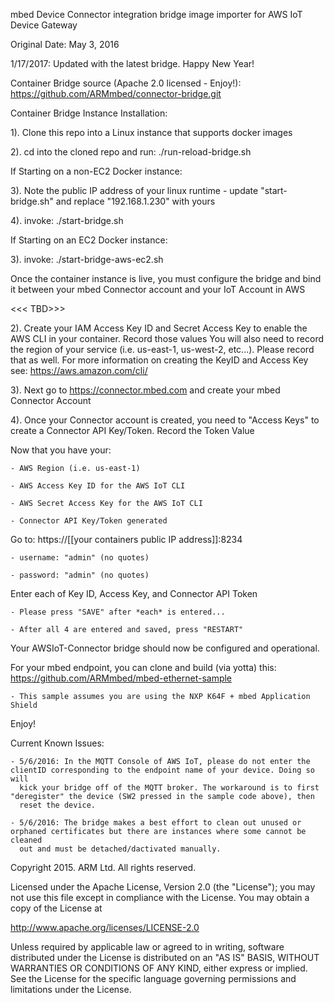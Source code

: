 mbed Device Connector integration bridge image importer for AWS IoT Device Gateway 

Original Date: May 3, 2016

1/17/2017: Updated with the latest bridge. Happy New Year!

Container Bridge source (Apache 2.0 licensed - Enjoy!): https://github.com/ARMmbed/connector-bridge.git


Container Bridge Instance Installation:

1). Clone this repo into a Linux instance that supports docker images

2). cd into the cloned repo and run: ./run-reload-bridge.sh


If Starting on a non-EC2 Docker instance: 

3). Note the public IP address of your linux runtime - update "start-bridge.sh" and replace "192.168.1.230" with yours

4). invoke: ./start-bridge.sh

If Starting on an EC2 Docker instance:

3). invoke: ./start-bridge-aws-ec2.sh

Once the container instance is live, you must configure the bridge and bind it between your mbed Connector account and your IoT Account in AWS

<<< TBD>>>

2). Create your IAM Access Key ID and Secret Access Key to enable the AWS CLI in your container. Record those values
    You will also need to record the region of your service (i.e. us-east-1, us-west-2, etc...). Please record that as well. 
    For more information on creating the KeyID and Access Key see: https://aws.amazon.com/cli/

3). Next go to https://connector.mbed.com and create your mbed Connector Account

4). Once your Connector account is created, you need to "Access Keys" to create a Connector API Key/Token. Record the Token Value

Now that you have your:

    - AWS Region (i.e. us-east-1)
    
    - AWS Access Key ID for the AWS IoT CLI

    - AWS Secret Access Key for the AWS IoT CLI

    - Connector API Key/Token generated

Go to:  https://[[your containers public IP address]]:8234

    - username: "admin" (no quotes)

    - password: "admin" (no quotes)

Enter each of Key ID, Access Key, and Connector API Token

    - Please press "SAVE" after *each* is entered... 

    - After all 4 are entered and saved, press "RESTART"

Your AWSIoT-Connector bridge should now be configured and operational. 

For your mbed endpoint, you can clone and build (via yotta) this: https://github.com/ARMmbed/mbed-ethernet-sample

    - This sample assumes you are using the NXP K64F + mbed Application Shield

Enjoy!

Current Known Issues:

    - 5/6/2016: In the MQTT Console of AWS IoT, please do not enter the clientID corresponding to the endpoint name of your device. Doing so will 
      kick your bridge off of the MQTT broker. The workaround is to first "deregister" the device (SW2 pressed in the sample code above), then 
      reset the device. 

    - 5/6/2016: The bridge makes a best effort to clean out unused or orphaned certificates but there are instances where some cannot be cleaned 
      out and must be detached/dactivated manually. 


Copyright 2015. ARM Ltd. All rights reserved.

Licensed under the Apache License, Version 2.0 (the "License");
you may not use this file except in compliance with the License.
You may obtain a copy of the License at

   http://www.apache.org/licenses/LICENSE-2.0

Unless required by applicable law or agreed to in writing, software
distributed under the License is distributed on an "AS IS" BASIS,
WITHOUT WARRANTIES OR CONDITIONS OF ANY KIND, either express or implied.
See the License for the specific language governing permissions and
limitations under the License. 

